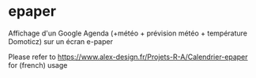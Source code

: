 # epaper
Affichage d'un Google Agenda (+météo + prévision météo + température Domoticz) sur un écran e-paper

Please refer to https://www.alex-design.fr/Projets-R-A/Calendrier-epaper for (french) usage
